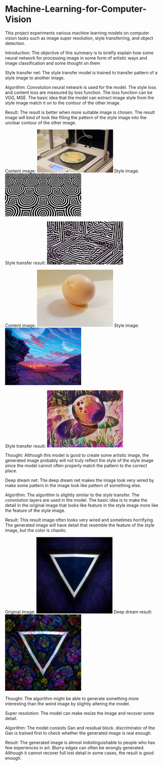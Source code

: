 # Machine-Learning-for-Computer-Vision
This project experiments various machine learning models on computer vision tasks such as image super resolution, style transferring, and object detection. 

Introduction:
The objective of this summary is to briefly explain how some neural network for processing image in some form of artistic ways and image classification and some thought on them 

Style transfer net:
	The style transfer model is trained to transfer pattern of a style image to another image. 

Algorithm:
Convolution neural network is used for the model. The style loss and content loss are measured by loss function. The loss function can be VGG, MSE. The basic idea that the model can extract image style from the style image match it on to the contour of the other image. 

Result:
	The result is better when more suitable image is chosen. The result image will kind of look like filling the pattern of the style image into the unclear contour of the other image. 
	
Content image:
<img src="results/未命名文件夹/IMG_1206.jpeg"  width = "250">
Style image:
<img src="results/未命名文件夹/IMG_1291.jpeg" width = "250">

Style transfer result: 
<img src="results/crazystyle1.png" width = "250">


Content image:
<img src="results/未命名文件夹/IMG_1528.jpeg"  width = "250">
Style image:
<img src="results/未命名文件夹/IMG_0900.jpeg" width = "250">

Style transfer result: 
<img src="results/crazystyle2.png" width = "250">

Thought:
	Although this model is good to create some artistic image, the generated image probably will not truly reflect the style of the style image since the model cannot often properly match the pattern to the correct place. 

Deep dream net:
	The deep dream net makes the image look very wired by make some pattern in the image look like pattern of something else.

Algorithm:
		The algorithm is slightly similar to the style transfer. The convolution layers are used in the model. The basic idea is to make the detail in the original image that looks like feature in the style image more like the feature of the style image. 

Result:
This result image often looks very wired and sometimes horrifying. The generated image will have detail that resemble the feature of the style image, but the color is chaotic. 

Original image:
<img src="results/未命名文件夹/IMG_0001_2.jpeg" height = "250" width = "250">
Deep dream result: 
<img src="results/deepdream1.jpg" height = "250" width = "250">

Thought:
The algorithm might be able to generate something more interesting than the weird image by slightly altering the model.

Super resolution:
The model can make resize the image and recover some detail.

Algorithm:
The model consists Gan and residual block. discriminator of the Gan is trained first to check whether the generated image is real enough. 

Result: 
The generated image is almost indistinguishable to people who has few experiences in art. Blurry edges can often be wrongly generated. Although it cannot recover full lost detail in some cases, the result is good enough.
